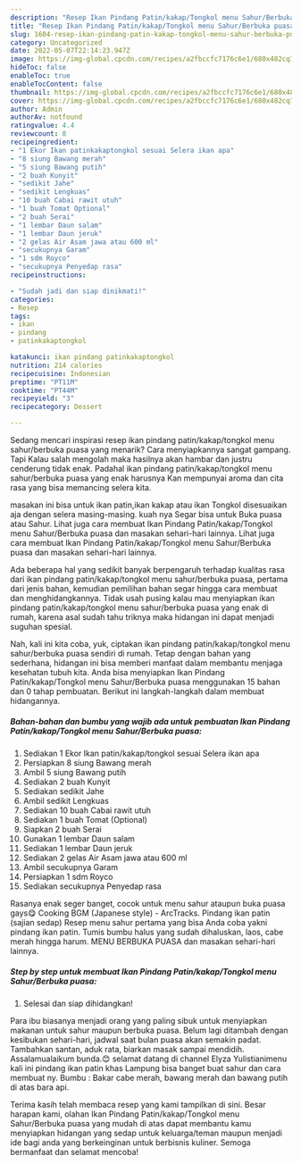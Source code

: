 ```yaml
---
description: "Resep Ikan Pindang Patin/kakap/Tongkol menu Sahur/Berbuka puasa yang Menggugah Selera"
title: "Resep Ikan Pindang Patin/kakap/Tongkol menu Sahur/Berbuka puasa yang Menggugah Selera"
slug: 1604-resep-ikan-pindang-patin-kakap-tongkol-menu-sahur-berbuka-puasa-yang-menggugah-selera
category: Uncategorized
date: 2022-05-07T22:14:23.947Z
image: https://img-global.cpcdn.com/recipes/a2fbccfc7176c6e1/680x482cq70/ikan-pindang-patinkakaptongkol-menu-sahurberbuka-puasa-foto-resep-utama.jpg
hideToc: false
enableToc: true
enableTocContent: false
thumbnail: https://img-global.cpcdn.com/recipes/a2fbccfc7176c6e1/680x482cq70/ikan-pindang-patinkakaptongkol-menu-sahurberbuka-puasa-foto-resep-utama.jpg
cover: https://img-global.cpcdn.com/recipes/a2fbccfc7176c6e1/680x482cq70/ikan-pindang-patinkakaptongkol-menu-sahurberbuka-puasa-foto-resep-utama.jpg
author: Admin
authorAv: notfound
ratingvalue: 4.4
reviewcount: 8
recipeingredient:
- "1 Ekor Ikan patinkakaptongkol sesuai Selera ikan apa"
- "8 siung Bawang merah"
- "5 siung Bawang putih"
- "2 buah Kunyit"
- "sedikit Jahe"
- "sedikit Lengkuas"
- "10 buah Cabai rawit utuh"
- "1 buah Tomat Optional"
- "2 buah Serai"
- "1 lembar Daun salam"
- "1 lembar Daun jeruk"
- "2 gelas Air Asam jawa atau 600 ml"
- "secukupnya Garam"
- "1 sdm Royco"
- "secukupnya Penyedap rasa"
recipeinstructions:

- "Sudah jadi dan siap dinikmati!"
categories:
- Resep
tags:
- ikan
- pindang
- patinkakaptongkol

katakunci: ikan pindang patinkakaptongkol 
nutrition: 214 calories
recipecuisine: Indonesian
preptime: "PT11M"
cooktime: "PT44M"
recipeyield: "3"
recipecategory: Dessert

---
```



Sedang mencari inspirasi resep ikan pindang patin/kakap/tongkol menu sahur/berbuka puasa yang menarik? Cara menyiapkannya sangat gampang. Tapi Kalau salah mengolah maka hasilnya akan hambar dan justru cenderung tidak enak. Padahal ikan pindang patin/kakap/tongkol menu sahur/berbuka puasa yang enak harusnya Kan mempunyai aroma dan cita rasa yang bisa memancing selera kita.


masakan ini bisa untuk ikan patin,ikan kakap atau ikan Tongkol disesuaikan aja dengan selera masing-masing. kuah nya Segar bisa untuk Buka puasa atau Sahur. Lihat juga cara membuat Ikan Pindang Patin/kakap/Tongkol menu Sahur/Berbuka puasa dan masakan sehari-hari lainnya. Lihat juga cara membuat Ikan Pindang Patin/kakap/Tongkol menu Sahur/Berbuka puasa dan masakan sehari-hari lainnya.

Ada beberapa hal yang sedikit banyak berpengaruh terhadap kualitas rasa dari ikan pindang patin/kakap/tongkol menu sahur/berbuka puasa, pertama dari jenis bahan, kemudian pemilihan bahan segar hingga cara membuat dan menghidangkannya. Tidak usah pusing kalau mau menyiapkan ikan pindang patin/kakap/tongkol menu sahur/berbuka puasa yang enak di rumah, karena asal sudah tahu triknya maka hidangan ini dapat menjadi suguhan spesial.


Nah, kali ini kita coba, yuk, ciptakan ikan pindang patin/kakap/tongkol menu sahur/berbuka puasa sendiri di rumah. Tetap dengan bahan yang sederhana, hidangan ini bisa memberi manfaat dalam membantu menjaga kesehatan tubuh kita. Anda bisa menyiapkan Ikan Pindang Patin/kakap/Tongkol menu Sahur/Berbuka puasa menggunakan 15 bahan dan 0 tahap pembuatan. Berikut ini langkah-langkah dalam membuat hidangannya.

<!--inarticleads1-->

##### Bahan-bahan dan bumbu yang wajib ada untuk pembuatan Ikan Pindang Patin/kakap/Tongkol menu Sahur/Berbuka puasa:

1. Sediakan 1 Ekor Ikan patin/kakap/tongkol sesuai Selera ikan apa
1. Persiapkan 8 siung Bawang merah
1. Ambil 5 siung Bawang putih
1. Sediakan 2 buah Kunyit
1. Sediakan sedikit Jahe
1. Ambil sedikit Lengkuas
1. Sediakan 10 buah Cabai rawit utuh
1. Sediakan 1 buah Tomat (Optional)
1. Siapkan 2 buah Serai
1. Gunakan 1 lembar Daun salam
1. Sediakan 1 lembar Daun jeruk
1. Sediakan 2 gelas Air Asam jawa atau 600 ml
1. Ambil secukupnya Garam
1. Persiapkan 1 sdm Royco
1. Sediakan secukupnya Penyedap rasa


Rasanya enak seger banget, cocok untuk menu sahur ataupun buka puasa gays😋 Cooking BGM (Japanese style) - ArcTracks. Pindang ikan patin (sajian sedap) Resep menu sahur pertama yang bisa Anda coba yakni pindang ikan patin. Tumis bumbu halus yang sudah dihaluskan, laos, cabe merah hingga harum. MENU BERBUKA PUASA dan masakan sehari-hari lainnya. 

<!--inarticleads2-->

##### Step by step untuk membuat Ikan Pindang Patin/kakap/Tongkol menu Sahur/Berbuka puasa:


1. Selesai dan siap dihidangkan!

Para ibu biasanya menjadi orang yang paling sibuk untuk menyiapkan makanan untuk sahur maupun berbuka puasa. Belum lagi ditambah dengan kesibukan sehari-hari, jadwal saat bulan puasa akan semakin padat. Tambahkan santan, aduk rata, biarkan masak sampai mendidih. Assalamualaikum bunda.😊 selamat datang di channel Elyza Yulistianimenu kali ini pindang ikan patin khas Lampung bisa banget buat sahur dan cara membuat ny. Bumbu : Bakar cabe merah, bawang merah dan bawang putih di atas bara api. 

Terima kasih telah membaca resep yang kami tampilkan di sini. Besar harapan kami, olahan Ikan Pindang Patin/kakap/Tongkol menu Sahur/Berbuka puasa yang mudah di atas dapat membantu kamu menyiapkan hidangan yang sedap untuk keluarga/teman maupun menjadi ide bagi anda yang berkeinginan untuk berbisnis kuliner. Semoga bermanfaat dan selamat mencoba!
